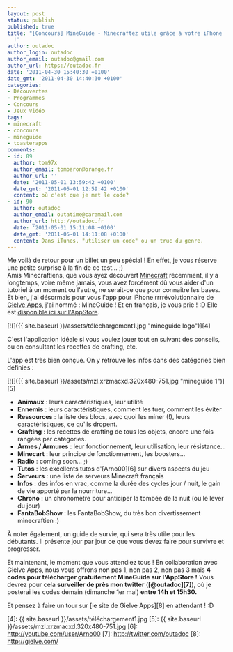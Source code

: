 ```yaml
---
layout: post
status: publish
published: true
title: "[Concours] MineGuide - Minecraftez utile grâce à votre iPhone
  !"
author: outadoc
author_login: outadoc
author_email: outadoc@gmail.com
author_url: https://outadoc.fr
date: '2011-04-30 15:40:30 +0100'
date_gmt: '2011-04-30 14:40:30 +0100'
categories:
- Découvertes
- Programmes
- Concours
- Jeux Vidéo
tags:
- minecraft
- concours
- mineguide
- toasterapps
comments:
- id: 89
  author: tom97x
  author_email: tombaron@orange.fr
  author_url: ''
  date: '2011-05-01 13:59:42 +0100'
  date_gmt: '2011-05-01 12:59:42 +0100'
  content: où c'est que je met le code?
- id: 90
  author: outadoc
  author_email: outatime@caramail.com
  author_url: http://outadoc.fr
  date: '2011-05-01 15:11:08 +0100'
  date_gmt: '2011-05-01 14:11:08 +0100'
  content: Dans iTunes, "utiliser un code" ou un truc du genre.
---
```

Me voilà de retour pour un billet un peu spécial ! En effet, je vous réserve une petite surprise à la fin de ce test... ;)  
Amis Minecraftiens, que vous ayez découvert [Minecraft][1] récemment, il y a longtemps, voire même jamais, vous avez forcément dû vous aider d'un tutoriel à un moment ou l'autre, ne serait-ce que pour connaitre les bases. Et bien, j'ai désormais pour vous l'app pour iPhone rrrrévolutionnaire de [Gielve Apps][2], j'ai nommé : MineGuide ! Et en français, je vous prie ! :D Elle est [disponible ici sur l'AppStore][3].

[![]({{ site.baseurl }}/assets/téléchargement1.jpg "mineguide logo")][4]

C'est l'application idéale si vous voulez jouer tout en suivant des conseils, ou en consultant les recettes de crafting, etc.

L'app est très bien conçue. On y retrouve les infos dans des catégories bien définies :

[![]({{ site.baseurl }}/assets/mzl.xrzmacxd.320x480-751.jpg "mineguide 1")][5]

-   **Animaux** : leurs caractéristiques, leur utilité
-   **Ennemis** : leurs caractéristiques, comment les tuer, comment les éviter
-   **Ressources** : la liste des blocs, avec quoi les miner (!), leurs caractéristiques, ce qu'ils dropent.
-   **Crafting** : les recettes de crafting de tous les objets, encore une fois rangées par catégories.
-   **Armes / Armures** : leur fonctionnement, leur utilisation, leur résistance...
-   **Minecart** : leur principe de fonctionnement, les boosters...
-   **Radio** : coming soon... ;)
-   **Tutos** : les excellents tutos d'[Arno00][6] sur divers aspects du jeu
-   **Serveurs** : une liste de serveurs Minecraft français
-   **Infos** : des infos en vrac, comme la durée des cycles jour / nuit, le gain de vie apporté par la nourriture...
-   **Chrono** : un chronomètre pour anticiper la tombée de la nuit (ou le lever du jour)
-   **FantaBobShow** : les FantaBobShow, du très bon divertissement minecraftien :)

À noter également, un guide de survie, qui sera très utile pour les débutants. Il présente jour par jour ce que vous devez faire pour survivre et progresser.

Et maintenant, le moment que vous attendiez tous ! En collaboration avec Gielve Apps, nous vous offrons non pas 1, non pas 2, non pas 3 mais **4 codes pour télécharger gratuitement MineGuide sur l'AppStore !** Vous devrez pour cela **surveiller de près mon twitter** (**[@outadoc][7]**), où je posterai les codes demain (dimanche 1er mai) **entre 14h et 15h30.**

Et pensez à faire un tour sur [le site de Gielve Apps][8] en attendant ! :D

[1]: http://outadoc.fr/2011/02/minecraft-3d-analogique/ "MineCraft – 3D analogique"
[2]: http://gielve.com/
[3]: http://itunes.apple.com/fr/app/guide-minecraft/id430173137?mt=8
[4]: {{ site.baseurl }}/assets/téléchargement1.jpg
[5]: {{ site.baseurl }}/assets/mzl.xrzmacxd.320x480-751.jpg
[6]: http://youtube.com/user/Arno00
[7]: http://twitter.com/outadoc
[8]: http://gielve.com/
